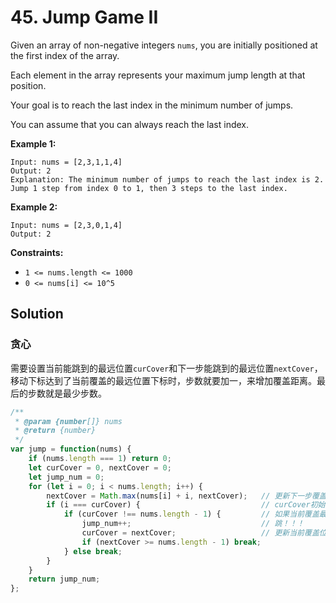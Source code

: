 # 45. Jump Game II

Given an array of non-negative integers `nums`, you are initially positioned at the first index of the array.

Each element in the array represents your maximum jump length at that position.

Your goal is to reach the last index in the minimum number of jumps.

You can assume that you can always reach the last index.

 

**Example 1:**

```
Input: nums = [2,3,1,1,4]
Output: 2
Explanation: The minimum number of jumps to reach the last index is 2. Jump 1 step from index 0 to 1, then 3 steps to the last index.
```

**Example 2:**

```
Input: nums = [2,3,0,1,4]
Output: 2
```

 

**Constraints:**

- `1 <= nums.length <= 1000`
- `0 <= nums[i] <= 10^5`

## Solution

### 贪心

需要设置当前能跳到的最远位置`curCover`和下一步能跳到的最远位置`nextCover`，移动下标达到了当前覆盖的最远位置下标时，步数就要加一，来增加覆盖距离。最后的步数就是最少步数。

```js
/**
 * @param {number[]} nums
 * @return {number}
 */
var jump = function(nums) {
	if (nums.length === 1) return 0;
    let curCover = 0, nextCover = 0;
    let jump_num = 0;
    for (let i = 0; i < nums.length; i++) {
        nextCover = Math.max(nums[i] + i, nextCover);	// 更新下一步覆盖最远位置
        if (i === curCover) {							// curCover初始为0，只要有两个及以上元素，就至少会跳一下
            if (curCover !== nums.length - 1) {			// 如果当前覆盖最远位置下标不是终点
                jump_num++;								// 跳！！！
                curCover = nextCover;					// 更新当前覆盖位置为下一步覆盖位置
                if (nextCover >= nums.length - 1) break;
            } else break;
        }
    }
    return jump_num;
};
```

